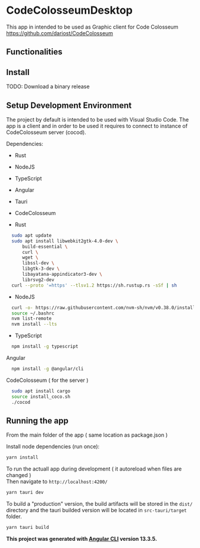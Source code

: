 # CodeColosseumDesktop

This app in intended to be used as Graphic client for Code Colosseum     
https://github.com/dariost/CodeColosseum

## Functionalities



## Install

TODO: Download a binary release

## Setup Development Environment 
The project by default is intended to be used with Visual Studio Code.
The app is a client and in order to be used it requires to connect to instance of CodeColosseum server (cocod).

Dependencies:
- Rust
- NodeJS
- TypeScript
- Angular
- Tauri
- CodeColosseum 

- Rust
```bash
  sudo apt update
  sudo apt install libwebkit2gtk-4.0-dev \
      build-essential \
      curl \
      wget \
      libssl-dev \
      libgtk-3-dev \
      libayatana-appindicator3-dev \
      librsvg2-dev
  curl --proto '=https' --tlsv1.2 https://sh.rustup.rs -sSf | sh
```

- NodeJS
```bash
  curl -o- https://raw.githubusercontent.com/nvm-sh/nvm/v0.38.0/install.sh | bash
  source ~/.bashrc
  nvm list-remote
  nvm install --lts
```
  
- TypeScript
```bash
  npm install -g typescript
```

Angular
```bash
  npm install -g @angular/cli
```

CodeColosseum ( for the server ) 
```bash
  sudo apt install cargo
  source install_coco.sh
  ./cocod
```


## Running the app

From the main folder of the app ( same location as package.json )     

Install node dependencies (run once):     
```bash
yarn install
```

To run the actuall app during development ( it autoreload when files are changed )     
Then navigate to `http://localhost:4200/`
```bash
yarn tauri dev
```

To build a "production" version, the build artifacts will be stored in the `dist/` directory and the tauri builded version will be located in `src-tauri/target` folder.
```bash
yarn tauri build
```

__This project was generated with [Angular CLI](https://github.com/angular/angular-cli) version 13.3.5.__
